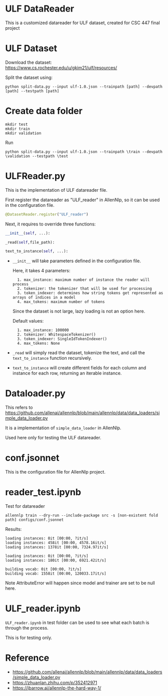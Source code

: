 # ULF DataReader
 This is a customized datareader for ULF dataset, created for CSC 447 final project

 # ULF Dataset
 Download the dataset:
 https://www.cs.rochester.edu/u/gkim21/ulf/resources/

 Split the dataset using:
 ```
 python split-data.py --input ulf-1.0.json --trainpath [path] --devpath [path] --testpath [path]
 ```

# Create data folder
```
mkdir test
mkdir train
mkdir validation
 ```
 Run 
 ```
 python split-data.py --input ulf-1.0.json --trainpath \train --devpath \validation --testpath \test
 ```
 
 # ULFReader.py
This is the implementation of ULF datareader file.

First register the datareader as "ULF_reader" in AllenNlp, so it can be used in the configuration file.

```Python
@DatasetReader.register("ULF_reader")
```

Next, it requires to override three functions:
```Python
__init__(self, ...):

_read(self,file_path):

text_to_instance(self, ...):
```

* ```__init__``` will take parameters defined in the configuration file.

    Here, it takes 4 parameters:
        
        1. max_instance: maximum number of instance the reader will process
        2. tokenizer: the tokenizer that will be used for processing
        3. token_indexer: determines how string tokens get represented as arrays of indices in a model
        4. max_tokens: maximum number of tokens
    Since the dataset is not large, lazy loading is not an option here.

    Default values:

        1. max_instance: 100000
        2. tokenizer: WhitespaceTokenizer()
        3. token_indexer: SingleIdTokenIndexer()
        4. max_tokens: None

* ```_read``` will simply read the dataset, tokenize the text, and call the ```text_to_instance``` function recursively.

* ```text_to_instance``` will create different fields for each column and instance for each row, returning an iterable instance.

# Dataloader.py 
This refers to https://github.com/allenai/allennlp/blob/main/allennlp/data/data_loaders/simple_data_loader.py

It is a implementation of ```simple_data_loader``` in AllenNlp.

Used here only for testing the ULF datareader.

# conf.jsonnet
This is the configuration file for AllenNlp project.

# reader_test.ipynb
Test for datareader
```
allennlp train --dry-run --include-package src -s [non-existent fold path] configs/conf.jsonnet
```

Results:
```
loading instances: 0it [00:00, ?it/s]
loading instances: 458it [00:00, 4578.16it/s]
loading instances: 1378it [00:00, 7324.97it/s]

loading instances: 0it [00:00, ?it/s]
loading instances: 180it [00:00, 6921.42it/s]

building vocab: 0it [00:00, ?it/s]
building vocab: 1558it [00:00, 120033.17it/s]
```

Note AttributeError will happen since model and trainer are set to be null here.

# ULF_reader.ipynb
```ULF_reader.ipynb``` in test folder can be used to see what each batch is through the process. 

This is for testing only.

# Reference

* https://github.com/allenai/allennlp/blob/main/allennlp/data/data_loaders/simple_data_loader.py
* https://zhuanlan.zhihu.com/p/352412971
* https://jbarrow.ai/allennlp-the-hard-way-1/
